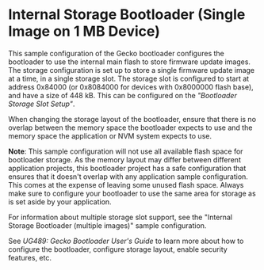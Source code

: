 # Internal Storage Bootloader (Single Image on 1 MB Device)

This sample configuration of the Gecko bootloader configures the bootloader to use the internal main flash to store firmware update images. The storage configuration is set up to store a single firmware update image at a time, in a single storage slot. The storage slot is configured to start at address 0x84000 (or 0x8084000 for devices with 0x8000000 flash base), and have a size of 448 kB. This can be configured on the *"Bootloader Storage Slot Setup"*.

When changing the storage layout of the bootloader, ensure that there is no overlap between the memory space the bootloader expects to use and the memory space the application or NVM system expects to use.

**Note**: This sample configuration will not use all available flash space for bootloader storage. As the memory layout may differ between different application projects, this bootloader  project has a safe configuration that ensures that it doesn't overlap with any application sample configuration. This comes at the expense of leaving some unused flash space. Always make sure to configure your bootloader to use the same area for storage as is set aside by your application.

For information about multiple storage slot support, see the "Internal Storage Bootloader (multiple images)" sample configuration.

See *UG489: Gecko Bootloader User's Guide* to learn more about how to configure the bootloader, configure storage layout, enable security features, etc.
